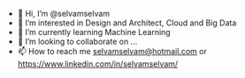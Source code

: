 - 👋 Hi, I’m @selvamselvam
- 👀 I’m interested in Design and Architect, Cloud and Big Data
- 🌱 I’m currently learning Machine Learning
- 💞️ I’m looking to collaborate on ...
- 📫 How to reach me selvamselvam@hotmail.com or https://www.linkedin.com/in/selvamselvam/

<!---
selvamselvam/selvamselvam is a ✨ special ✨ repository because its `README.md` (this file) appears on your GitHub profile.
You can click the Preview link to take a look at your changes.
--->
